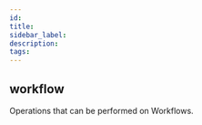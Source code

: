 ```yaml
---
id:
title:
sidebar_label:
description:
tags:
---
```



## workflow

Operations that can be performed on Workflows.

